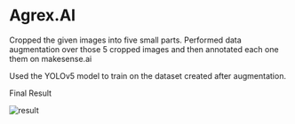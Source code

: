# Agrex.AI

Cropped the given images into five small parts.
Performed data augmentation over those 5 cropped images and then annotated each one them on makesense.ai

Used the YOLOv5 model to train on the dataset created after augmentation.

Final Result

![result](https://user-images.githubusercontent.com/104379823/215133361-5ddaa3c3-4675-4f2c-aba2-dc8a4b020b9b.jpg)
